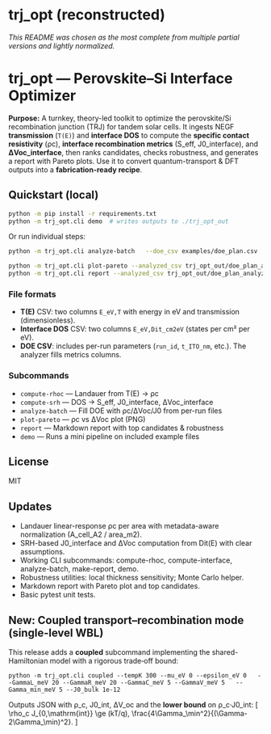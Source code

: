 # trj_opt (reconstructed)

_This README was chosen as the most complete from multiple partial versions and lightly normalized._


# trj_opt — Perovskite–Si Interface Optimizer

**Purpose:** A turnkey, theory-led toolkit to optimize the perovskite/Si recombination junction (TRJ) for tandem solar cells.
It ingests NEGF **transmission** (`T(E)`) and **interface DOS** to compute the **specific contact resistivity** (ρc),
**interface recombination metrics** (S_eff, J0_interface), and **ΔVoc_interface**, then ranks candidates, checks robustness,
and generates a report with Pareto plots. Use it to convert quantum-transport & DFT outputs into a **fabrication-ready recipe**.

## Quickstart (local)

```bash
python -m pip install -r requirements.txt
python -m trj_opt.cli demo  # writes outputs to ./trj_opt_out
```

Or run individual steps:

```bash
python -m trj_opt.cli analyze-batch   --doe_csv examples/doe_plan.csv   --te_dir examples   --dos_dir examples   --out_dir trj_opt_out

python -m trj_opt.cli plot-pareto --analyzed_csv trj_opt_out/doe_plan_analyzed.csv --out_dir trj_opt_out
python -m trj_opt.cli report --analyzed_csv trj_opt_out/doe_plan_analyzed.csv --out_dir trj_opt_out
```

### File formats
- **T(E)** CSV: two columns `E_eV,T` with energy in eV and transmission (dimensionless).
- **Interface DOS** CSV: two columns `E_eV,Dit_cm2eV` (states per cm² per eV).
- **DOE CSV**: includes per-run parameters (`run_id`, `t_ITO_nm`, etc.). The analyzer fills metrics columns.

### Subcommands
- `compute-rhoc`  — Landauer from T(E) → ρc
- `compute-srh`   — DOS → S_eff, J0_interface, ΔVoc_interface
- `analyze-batch` — Fill DOE with ρc/ΔVoc/J0 from per-run files
- `plot-pareto`   — ρc vs ΔVoc plot (PNG)
- `report`        — Markdown report with top candidates & robustness
- `demo`          — Runs a mini pipeline on included example files

## License
MIT


## Updates
- Landauer linear-response ρc per area with metadata-aware normalization (A_cell_A2 / area_m2).
- SRH-based J0_interface and ΔVoc computation from Dit(E) with clear assumptions.
- Working CLI subcommands: compute-rhoc, compute-interface, analyze-batch, make-report, demo.
- Robustness utilities: local thickness sensitivity; Monte Carlo helper.
- Markdown report with Pareto plot and top candidates.
- Basic pytest unit tests.


## New: Coupled transport–recombination mode (single-level WBL)

This release adds a **coupled** subcommand implementing the shared-Hamiltonian model with a rigorous trade‑off bound:

```
python -m trj_opt.cli coupled --tempK 300 --mu_eV 0 --epsilon_eV 0   --GammaL_meV 20 --GammaR_meV 20 --GammaC_meV 5 --GammaV_meV 5   --Gamma_min_meV 5 --J0_bulk 1e-12
```

Outputs JSON with ρ_c, J0_int, ΔV_oc and the **lower bound** on ρ_c·J0_int:
\[
\rho_c J_{0,\mathrm{int}} \ge (kT/q)\, \frac{4\Gamma_\min^2}{(\Gamma-2\Gamma_\min)^2}.
\]
